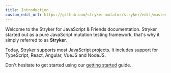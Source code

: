 ```yaml
---
title: Introduction
custom_edit_url: https://github.com/stryker-mutator/stryker/edit/master/docs/introduction.md
---
```


Welcome to the Stryker for JavaScript & Friends documentation.
Stryker started out as a pure JavaScript mutation testing framework, that's why it simply referred to as **Stryker**.

Today, Stryker supports most JavaScript projects.
It includes support for TypeScript, React, Angular, VueJS and NodeJS.

Don't hesitate to get started using our [getting started](./getting-started.md) guide.
